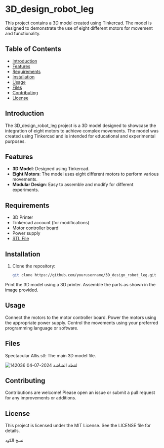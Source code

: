 # 3D_design_robot_leg

This project contains a 3D model created using Tinkercad. The model is designed to demonstrate the use of eight different motors for movement and functionality.

## Table of Contents
- [Introduction](#introduction)
- [Features](#features)
- [Requirements](#requirements)
- [Installation](#installation)
- [Usage](#usage)
- [Files](#files)
- [Contributing](#contributing)
- [License](#license)

## Introduction
The 3D_design_robot_leg project is a 3D model designed to showcase the integration of eight motors to achieve complex movements. The model was created using Tinkercad and is intended for educational and experimental purposes.

## Features
- **3D Model**: Designed using Tinkercad.
- **Eight Motors**: The model uses eight different motors to perform various movements.
- **Modular Design**: Easy to assemble and modify for different experiments.

## Requirements
- 3D Printer
- Tinkercad account (for modifications)
- Motor controller board
- Power supply
- [STL File](./path-to-your-STL-file)

## Installation
1. Clone the repository:
   ```bash
   git clone https://github.com/yourusername/3D_design_robot_leg.git

Print the 3D model using a 3D printer.
Assemble the parts as shown in the image provided.

## Usage
Connect the motors to the motor controller board.
Power the motors using the appropriate power supply.
Control the movements using your preferred programming language or software.

## Files
Spectacular Allis.stl: The main 3D model file.

![لقطة الشاشة 2024-07-04 142036](https://github.com/xd7fx/3D.design.robot.leg/assets/173664349/279a2a7c-4980-4e70-a886-0c5dc80d2a7f)


## Contributing
Contributions are welcome! Please open an issue or submit a pull request for any improvements or additions.

## License
This project is licensed under the MIT License. See the LICENSE file for details.

نسخ الكود
